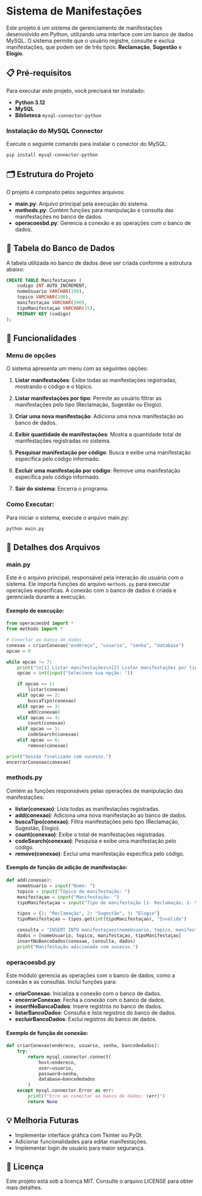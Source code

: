 # Sistema de Manifestações

Este projeto é um sistema de gerenciamento de manifestações desenvolvido em Python, utilizando uma interface com um banco de dados MySQL. O sistema permite que o usuário registre, consulte e exclua manifestações, que podem ser de três tipos: **Reclamação**, **Sugestão** e **Elogio**.

## 📋 Pré-requisitos

Para executar este projeto, você precisará ter instalado:

- **Python 3.12**
- **MySQL**
- **Biblioteca** `mysql-connector-python`

### Instalação do MySQL Connector

Execute o seguinte comando para instalar o conector do MySQL:

```bash
pip install mysql-connector-python
```

## 🗂️ Estrutura do Projeto

O projeto é composto pelos seguintes arquivos:
- **main.py**: Arquivo principal pela execução do sistema.
- **methods.py**: Contém funções para manipulação e consulta das manifestações no banco de dados.
- **operacoesbd.py**: Gerencia a conexão e as operações com o banco de dados.

## 📄 Tabela do Banco de Dados

A tabela utilizada no banco de dados deve ser criada conforme a estrutura abaixo:

````sql
CREATE TABLE Manifestaçoes (
    codigo INT AUTO_INCREMENT,
    nomeUsuario VARCHAR(100),
    topico VARCHAR(100),
    manifestaçao VARCHAR(500),
    tipoManifestaçao VARCHAR(15),
    PRIMARY KEY (codigo)
);
````

## 🚀 Funcionalidades

### Menu de opções
O sistema apresenta um menu com as seguintes opções:
1. **Listar manifestações**: Exibe todas as manifestações registradas, mostrando o código e o tópico.

2. **Listar manifestações por tipo**: Permite ao usuário filtrar as manifestações pelo tipo (Reclamação, Sugestão ou Elogio).

3. **Criar uma nova manifestação**: Adiciona uma nova manifestação ao banco de dados.

4. **Exibir quantidade de manifestações**: Mostra a quantidade total de manifestações registradas no sistema.

5. **Pesquisar manifestação por código**: Busca e exibe uma manifestação específica pelo código informado.

6. **Excluir uma manifestação por código**: Remove uma manifestação específica pelo código informado.

7. **Sair do sistema**: Encerra o programa.

### Como Executar:
Para iniciar o sistema, execute o arquivo main.py:

````bash
python main.py
````

## 📝 Detalhes dos Arquivos

### main.py
Este é o arquivo principal, responsável pela interação do usuário com o sistema. Ele importa funções do arquivo `methods.py` para executar operações específicas. A conexão com o banco de dados é criada e gerenciada durante a execução.

#### Exemplo de execução:

````python
from operacoesbd import *
from methods import *

# Conectar ao banco de dados
conexao = criarConexao("endereço", "usuario", "senha", "database")
opcao = 0

while opcao != 7:
    print("\n[1] Listar manifestações\n[2] Listar manifestações por tipo\n[3] Criar uma nova manifestação\n[4] Exibir quantidade de manifestações\n[5] Pesquisar manifestação por código\n[6] Excluir uma manifestação por código\n[7] Sair do sistema")
    opcao = int(input("Selecione sua opção: "))

    if opcao == 1:
        listar(conexao)
    elif opcao == 2:
        buscaTipo(conexao)
    elif opcao == 3:
        add(conexao)
    elif opcao == 4:
        count(conexao)
    elif opcao == 5:
        codeSearch(conexao)
    elif opcao == 6:
        remove(conexao)

print("Sessão finalizada com sucesso.")
encerrarConexao(conexao)
````
### methods.py
Contém as funções responsáveis pelas operações de manipulação das manifestações:

- **listar(conexao)**: Lista todas as manifestações registradas.
- **add(conexao)**: Adiciona uma nova manifestação ao banco de dados.
- **buscaTipo(conexao)**: Filtra manifestações pelo tipo (Reclamação, Sugestão, Elogio).
- **count(conexao)**: Exibe o total de manifestações registradas.
- **codeSearch(conexao)**: Pesquisa e exibe uma manifestação pelo código.
- **remove(conexao)**: Exclui uma manifestação específica pelo código.

#### Exemplo de função de adição de manifestação:

````python
def add(conexao):
    nomeUsuario = input("Nome: ")
    topico = input("Tópico de manifestação: ")
    manifestaçao = input("Manifestação: ")
    tipoManifestaçao = input("Tipo de manifestação [1- Reclamação; 2- Sugestão; 3- Elogio]: ")

    tipos = {1: "Reclamação", 2: "Sugestão", 3: "Elogio"}
    tipoManifestaçao = tipos.get(int(tipoManifestaçao), "Inválido")

    consulta = "INSERT INTO manifestaçoes(nomeUsuario, topico, manifestaçao, tipoManifestaçao) VALUES (%s, %s, %s, %s)"
    dados = [nomeUsuario, topico, manifestaçao, tipoManifestaçao]
    insertNoBancoDados(conexao, consulta, dados)
    print("Manifestação adicionada com sucesso.")
````

### operacoesbd.py
Este módulo gerencia as operações com o banco de dados, como a conexão e as consultas. Inclui funções para:
- **criarConexao**: Inicializa a conexão com o banco de dados.
- **encerrarConexao**: Fecha a conexão com o banco de dados.
- **insertNoBancoDados**: Insere registros no banco de dados.
- **listarBancoDados**: Consulta e lista registros do banco de dados.
- **excluirBancoDados**: Exclui registros do banco de dados.

#### Exemplo de função de conexão:
````python
def criarConexao(endereco, usuario, senha, bancodedados):
    try:
        return mysql.connector.connect(
            host=endereco,
            user=usuario,
            password=senha,
            database=bancodedados
        )
    except mysql.connector.Error as err:
        print(f"Erro ao conectar ao banco de dados: {err}")
        return None
````
## 💡 Melhoria Futuras
- Implementar interface gráfica com Tkinter ou PyQt.
- Adicionar funcionalidades para editar manifestações.
- Implementar login de usuário para maior segurança.

## 📜 Licença
Este projeto está sob a licença MIT. Consulte o arquivo LICENSE para obter mais detalhes.









